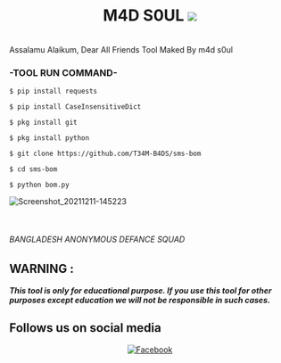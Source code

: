 <h1 align="center">M4D S0UL
<img src="https://i.ibb.co/2Snnq8b/20211130-142512.png"/><br>
</h1>
<br>
Assalamu Alaikum,
Dear All Friends Tool Maked By m4d s0ul


<h3>-TOOL RUN COMMAND-</h3>

```
$ pip install requests

$ pip install CaseInsensitiveDict

$ pkg install git

$ pkg install python

$ git clone https://github.com/T34M-B4DS/sms-bom

$ cd sms-bom

$ python bom.py

```


![Screenshot_20211211-145223](https://user-images.githubusercontent.com/86039989/145670758-f555e3a6-a2bb-4558-833e-f168b5fb46b9.png)

<br>
<h6>BANGLADESH ANONYMOUS DEFANCE SQUAD</h6>

## WARNING : 
***This tool is only for educational purpose. If you use this tool for other purposes except education we will not be responsible in such cases.***
## Follows us on social media
<p align="center">
<a href="https://www.facebook.com/106114485064384"><img title="Facebook" src="https://img.shields.io/badge/Facebook-red?style=for-the-badge&logo=Facebook"></a>

